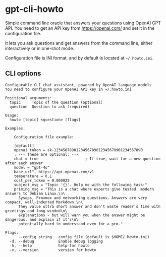 # gpt-cli-howto

Simple command line oracle that answers your questions using OpenAI GPT API.
You need to get an API key from https://openai.com/ and set it in the
configuration file.

It lets you ask questions and get answers from the command line, either
interactively or in one-shot mode.

Configuration file is INI format, and by default is located at `~/.howto.ini`.

## CLI options

```
Configurable CLI chat assistant, powered by OpenAI language models
You need to configure your OpenAI API key in ~/.howto.ini

Positional arguments:
  topic     Topic of the question (optional)
  question  Question to ask (required)

Usage:
  howto [topic] <question> [flags]

Examples:

    Configuration file example:

    [default]
    openai_token = sk-1234567890123456789012345678901234567890
    ; --- These are optional: ---
    chat = true                     ; If true, wait for a new question after each answer
    model = "gpt-4o"
    base_url", https://api.openai.com/v1
    temperature = 0.1
    cost_per_token = 0.000025
    subject_msg = "Topic '{}'. Help me with the following task:"
    priming_msg = "This is a chat where experts give tested, modern answers to Debian Linux,\n\
      Sysops, Proxmox and networking questions. Answers are very compact, well-indented Markdown.\n\
      They value ultra short answer and don't waste reader's time with greetings and long-winded\n\
      explanations - but will warn you when the answer might be dangerous, and explain if it's\n\
      potentially hard to understand even for a pro."

Flags:
      --config string   config file (default is $HOME/.howto.ini)
  -d, --debug           Enable debug logging
  -h, --help            help for howto
  -v, --version         version for howto
```
